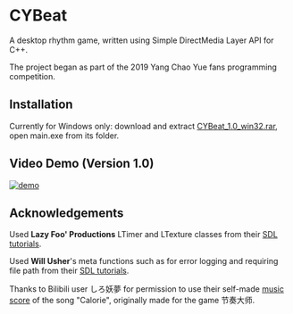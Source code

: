 # CYBeat

A desktop rhythm game, written using Simple DirectMedia Layer API for C++.

The project began as part of the 2019 Yang Chao Yue fans programming competition.

## Installation

Currently for Windows only: download and extract [CYBeat_1.0_win32.rar](https://github.com/bqianz/CYBeat/raw/master/CYBeat_1.0_win32.rar), open main.exe from its folder.

## Video Demo (Version 1.0)

[![demo](https://img.youtube.com/vi/MbE8g2Qp5HU/0.jpg)](https://www.youtube.com/watch?v=MbE8g2Qp5HU)

## Acknowledgements
Used __Lazy Foo' Productions__ LTimer and LTexture classes from their [SDL tutorials](http://lazyfoo.net/tutorials/SDL/index.php).

Used __Will Usher__'s meta functions such as for error logging and requiring file path from their [SDL tutorials](https://www.willusher.io/pages/sdl2/).

Thanks to Bilibili user しろ妖夢 for permission to use their self-made [music score](https://www.bilibili.com/video/av30005849) of the song "Calorie", originally made for the game 节奏大师.
